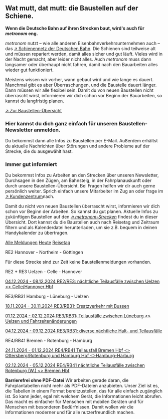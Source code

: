Wat mutt, dat mutt: die Baustellen auf der Schiene.
----------

**Wenn die Deutsche Bahn auf ihren Strecken baut, wird's auch für *metronom* eng.**

*metronom* nutzt – wie alle anderen Eisenbahnverkehrsunternehmen auch – das [↗ Schienennetz der Deutschen Bahn](https://www.der-metronom.de/service/faq/). Die Schienen sind teilweise alt und müssen repariert werden, damit alles sicher und gut läuft. Vieles wird in der Nacht gemacht, aber leider nicht alles. Auch *metronom* muss dann langsamer oder überhaupt nicht fahren, damit nach den Bauarbeiten alles wieder gut funktioniert.

Meistens wissen wir vorher, wann gebaut wird und wie lange es dauert. Manchmal gibt es aber Überraschungen, und die Baustelle dauert länger. Dann müssen wir alle flexibel sein. Damit du von neuen Baustellen nicht überrascht wirst, informieren wir dich schon vor Beginn der Bauarbeiten, so kannst du langfristig planen.

[↗ Zur Baustellen-Übersicht](https://www.der-metronom.de/fahrplan/baustellen-uebersicht/#%C3%9Cbersicht)

### **Hier kannst du dich ganz einfach für unseren Baustellen-Newsletter anmelden.** ###

Du bekommst dann alle Infos zu Baustellen per E-Mail. Außerdem erhältst du aktuelle Nachrichten über Störungen und andere Probleme auf der Strecke, die du ausgewählt hast.

### Immer gut informiert ###

Du bekommst Infos zu Arbeiten an den Strecken über unseren Newsletter, Durchsagen in den Zügen, am Bahnsteig, in der Fahrplanauskunft oder durch unsere Baustellen-Übersicht. Bei Fragen helfen wir dir auch gerne persönlich weiter. Sprich einfach unsere Mitarbeiter im Zug an oder frage im [↗ Kundenzentrum](https://www.der-metronom.de/hilfe-kontakt/)nach.

Damit du nicht von neuen Baustellen überrascht wirst, informieren wir dich schon vor Beginn der Arbeiten. So kannst du gut planen. Aktuelle Infos zu zukünftigen Baustellen auf den *[↗ metronom-Strecken](https://www.der-metronom.de/fahrplan/streckennetz/)* findest du in dieser Übersicht. Dort kannst du die Baustellen auch nach Reisetag und Zeitraum filtern und als Kalenderdatei herunterladen, um sie z.B. bequem in deinen Handykalender zu übertragen.

[Alle Meldungen](https://www.der-metronom.de/fahrplan/baustellen-uebersicht/)
[Heute](https://www.der-metronom.de/fahrplan/baustellen-uebersicht/)
[Reisetag](https://www.der-metronom.de/fahrplan/baustellen-uebersicht/)

RE2 Hannover - Northeim - Göttingen

 Für diese Strecke sind zur Zeit keine Baustellenmeldungen vorhanden.

RE2 + RE3 Uelzen - Celle - Hannover

[04.12.2024 - 08.12.2024 RE2/RE3: nächtliche Teilausfälle zwischen Uelzen \<\> Celle/Hannover Hbf](https://www.der-metronom.de/baustellen/re2-re3-naechtliche-teilausfaelle-zwischen-uelzen-celle-hannover-hbf/)

RE3/RB31 Hamburg - Lüneburg - Uelzen

[18.11.2024 - 30.11.2024 RE3/RB31: Ersatzverkehr mit Bussen](https://www.der-metronom.de/baustellen/re3-rb31-ersatzverkehr-mit-bussen/)

[01.12.2024 - 02.12.2024 RE3/RB31: Teilausfälle zwischen Lüneburg \<\> Uelzen und Fahrzeitenänderungen](https://www.der-metronom.de/baustellen/re3-rb31-teilausfaelle-zwischen-lueneburg-uelzen-und-fahrzeitenaenderungen/)

[04.12.2024 - 09.12.2024 RE3/RB31: diverse nächtliche Halt- und Teilausfälle](https://www.der-metronom.de/baustellen/re3-rb31-diverse-naechtliche-halt-und-teilausfaelle/)

RE4/RB41 Bremen - Rotenburg - Hamburg

[24.11.2024 - 01.12.2024 RE4/RB41 Teilausfall Bremen Hbf \<\> Ottersberg/Rotenburg und Hamburg Hbf \<\>Hamburg-Harburg](https://www.der-metronom.de/baustellen/re4-rb41-teilausfall-bremen-hbf-ottersberg-rotenburg-und-hamburg-hbf-hamburg-harburg/)

[02.12.2024 - 05.12.2024 RE4/RB41 nächtliche Teilausfälle zwischen Rotenburg (W.) \<\> Bremen Hbf](https://www.der-metronom.de/baustellen/re4-rb41-naechtliche-teilausfaelle-zwischen-rotenburg-w-bremen-hbf/)

**Barrierefrei ohne PDF-Datei**
Wir arbeiten gerade daran, die Fahrplantabellen nicht mehr als PDF-Dateien anzubieten. Unser Ziel ist es, die Tabellen in einem Format bereitzustellen, das für alle einfach zugänglich ist. So kann jeder, egal mit welchem Gerät, die Informationen leicht abrufen. Das macht es einfacher für Menschen mit mobilen Geräten und für Menschen mit besonderen Bedürfnissen. Damit wollen wir die Informationen moderner und für alle nutzerfreundlich machen.
